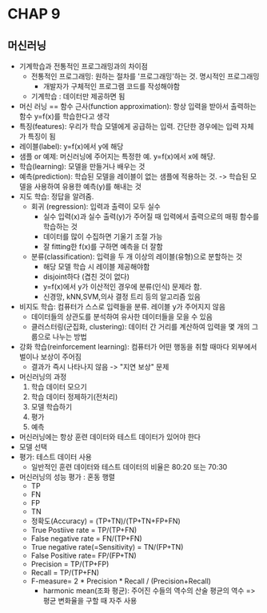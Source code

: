 # CHAP 9

## 머신러닝
* 기계학습과 전통적인 프로그래밍과의 차이점 
    * 전통적인 프로그래밍: 원하는 절차를 '프로그래밍'하는 것. 명시적인 프로그래밍 
        * 개발자가 구체적인 프로그램 코드를 작성해야함
    * 기계학습 : 데이터만 제공하면 됨 
* 머신 러닝 == 함수 근사(function approximation): 항상 입력을 받아서 출력하는 함수 y=f(x)를 학습한다고 생각
* 특징(features): 우리가 학습 모델에게 공급하는 입력. 간단한 경우에는 입력 자체가 특징이 됨 
* 레이블(label): y=f(x)에서 y에 해당
* 샘플 or 예제: 머신러닝에 주어지는 특정한 예. y=f(x)에서 x에 해당. 
* 학습(learning): 모델을 만들거나 배우는 것 
* 예측(prediction): 학습된 모델을 레이블이 없는 샘플에 적용하는 것. -> 학습된 모델을 사용하여 유용한 예측(y)를 해내는 것 
* 지도 학습: 정답을 알려줌. 
    * 회귀 (regression): 입력과 출력이 모두 실수 
        * 실수 입력(x)과 실수 출력(y)가 주어질 때 입력에서 출력으로의 매핑 함수를 학습하는 것 
        * 데이터를 많이 수집하면 기울기 조절 가능 
        * 잘 fitting한 f(x)를 구하면 예측을 더 잘함 
    * 분류(classification): 입력을 두 개 이상의 레이블(유형)으로 분할하는 것
        * 해당 모델 학습 시 레이블 제공해야함 
        * disjoint하다 (겹친 것이 없다)
        * y=f(x)에서 y가 이산적인 경우에 분류(인식) 문제라 함. 
        * 신경망, kNN,SVM,의사 결정 트리 등의 알고리즘 있음 
* 비지도 학습: 컴퓨터가 스스로 입력들을 분류. 레이블 y가 주어지지 않음 
    * 데이터들의 상관도를 분석하여 유사한 데이터들을 모을 수 있음 
    * 클러스터링(군집화, clustering): 데이터 간 거리를 계산하여 입력을 몇 개의 그룹으로 나누는 방법 
* 강화 학습(reinforcement learning): 컴퓨터가 어떤 행동을 취할 때마다 외부에서 벌이나 보상이 주어짐 
    * 결과가 즉시 나타나지 않음 -> "지연 보상" 문제 
* 머신러닝의 과정
    1. 학습 데이터 모으기
    2. 학습 데이터 정제하기(전처리)
    3. 모델 학습하기
    4. 평가
    5. 예측 
* 머신러닝에는 항상 훈련 데이터와 테스트 데이터가 있어야 한다 
* 모델 선택 
* 평가: 테스트 데이터 사용
    * 일반적인 훈련 데이터와 테스트 데이터의 비율은 80:20 또는 70:30 
* 머신러닝의 성능 평가 : 혼동 행렬 
    * TP
    * FN
    * FP
    * TN 
    * 정확도(Accuracy) = (TP+TN)/(TP+TN+FP+FN)
    * True Postiive rate = TP/(TP+FN)
    * False negative rate = FN/(TP+FN)
    * True negative rate(=Sensitivity) = TN/(FP+TN)
    * False Positive rate= FP/(FP+TN)
    * Precision = TP/(TP+FP)
    * Recall = TP/(TP+FN)
    * F-measure= 2 * Precision * Recall / (Precision+Recall)
        * harmonic mean(조화 평균): 주어진 수들의 역수의 산술 평균의 역수 => 평균 변화율을 구할 때 자주 사용 